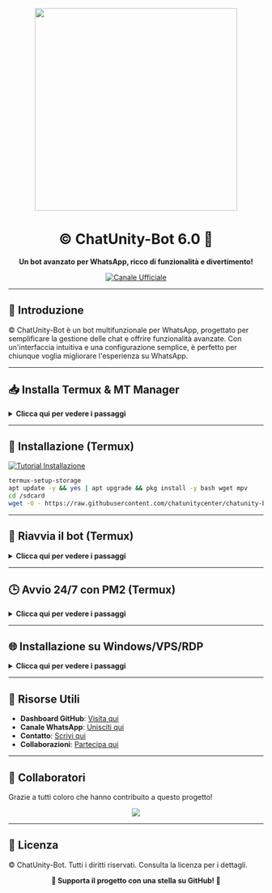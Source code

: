 <p align="center">
  <img src="https://i.ibb.co/9mWwC5PP/Whats-App-Image-2025-07-06-at-23-32-06.jpg" width="400">
</p>

<h1 align="center">© ChatUnity-Bot 6.0 🤖</h1>
<p align="center"><strong>Un bot avanzato per WhatsApp, ricco di funzionalità e divertimento!</strong></p>

<p align="center">
  <a href="https://whatsapp.com/channel/0029VaZVlJZHwXb8naJBQN0J">
    <img src="https://img.shields.io/badge/Canale_Ufficiale-black?style=for-the-badge&logo=whatsapp" alt="Canale Ufficiale">
  </a>
</p>

---

## 📌 Introduzione

© ChatUnity-Bot è un bot multifunzionale per WhatsApp, progettato per semplificare la gestione delle chat e offrire funzionalità avanzate. Con un'interfaccia intuitiva e una configurazione semplice, è perfetto per chiunque voglia migliorare l'esperienza su WhatsApp.

---

## 📥 Installa Termux & MT Manager

<details>
  <summary><b>Clicca qui per vedere i passaggi</b></summary>

👉🏻 [Scarica Termux (MediaFire)](https://www.mediafire.com/file/0npdmv51pnttps0/com.termux_0.119.1-119_minAPI21(arm64-v8a,armeabi-v7a,x86,x86_64)(nodpi)_apkmirror.com.apk/)
👉🏻 [Scarica MT Manager](https://mt-manager.en.softonic.com/android)

</details>

---

## 🚀 Installazione (Termux)

[![Tutorial Installazione](https://img.shields.io/badge/Tutorial-Installazione-FF0000?style=for-the-badge&logo=youtube&logoColor=white)](https://youtube.com/shorts/qek7wWadhtI?feature=share)

```bash
termux-setup-storage
apt update -y && yes | apt upgrade && pkg install -y bash wget mpv
cd /sdcard
wget -O - https://raw.githubusercontent.com/chatunitycenter/chatunity-bot/main/chatunity.sh | bash
```

---

## 🔄 Riavvia il bot (Termux)

<details>
<summary><b>Clicca qui per vedere i passaggi</b></summary>

```bash
cd chatunity-bot
rm -rf Sessioni
npm start
```

</details>

---

## 🕒 Avvio 24/7 con PM2 (Termux)

<details>
<summary><b>Clicca qui per vedere i passaggi</b></summary>

```bash
npm i -g pm2
pm2 start index.js
pm2 save
pm2 logs
```

</details>

---

## 🌐 Installazione su Windows/VPS/RDP

<details>
<summary><b>Clicca qui per vedere i passaggi</b></summary>

1. Scarica:
   - [Git](https://git-scm.com/downloads)
   - [NodeJS](https://nodejs.org/en/download)
   - [FFmpeg](https://ffmpeg.org/download.html)
   - [ImageMagick](https://imagemagick.org/script/download.php)

2. Clona e installa:
   ```bash
   git clone https://github.com/chatunitycenter/chatunity-bot
   cd chatunity-bot
   npm install
   npm update
   npm start
   ```

</details>

---

## 📂 Risorse Utili

- **Dashboard GitHub**: [Visita qui](https://github.com/chatunity-bot)
- **Canale WhatsApp**: [Unisciti qui](https://whatsapp.com/channel/0029VaZVlJZHwXb8naJBQN0J)
- **Contatto**: [Scrivi qui](https://wa.me/393515533859)
- **Collaborazioni**: [Partecipa qui](https://whatsapp.com/channel/0029Vb1C4od5vKA35u1Mqc06)

---

## 👥 Collaboratori

Grazie a tutti coloro che hanno contribuito a questo progetto!

<p align="center">
  <a href="https://github.com/chatunitycenter/chatunity-bot/graphs/contributors">
    <img src="https://contrib.rocks/image?repo=chatunitycenter/chatunity-bot"/>
  </a>
</p>

---

## 📜 Licenza

© ChatUnity-Bot. Tutti i diritti riservati. Consulta la licenza per i dettagli.

<p align="center"><strong>🌟 Supporta il progetto con una stella su GitHub! 🌟</strong></p>
